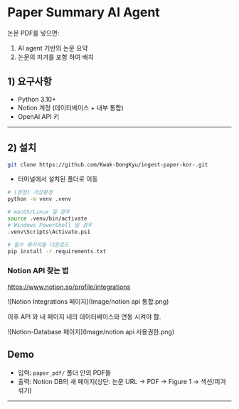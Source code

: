 # Paper Summary AI Agent

논문 PDF를 넣으면:
1) AI agent 기반의 논문 요약 
2) 논문의 피겨를 포함 하여 배치 


## 1) 요구사항
- Python 3.10+
- Notion 계정 (데이터베이스 + 내부 통합)
- OpenAI API 키

---

## 2) 설치

```bash
git clone https://github.com/Kwak-DongKyu/ingest-paper-kor-.git
```
- 터미널에서 설치된 폴더로 이동

```bash
# (권장) 가상환경
python -m venv .venv

# macOS/Linux 일 경우
source .venv/bin/activate
# Windows PowerShell 일 경우
.venv\Scripts\Activate.ps1

# 필수 패키지들 다운로드 
pip install -r requirements.txt
```


### Notion API 찾는 법 

https://www.notion.so/profile/integrations

![Notion Integrations 페이지](Image/notion api 통합.png)

이후 API 와 내 페이지 내의 데이터베이스와 연동 시켜야 함. 

![Notion-Database 페이지](Image/notion api 사용권한.png)


## Demo
- 입력: `paper_pdf/` 폴더 안의 PDF들
- 출력: Notion DB의 새 페이지(상단: 논문 URL → PDF → Figure 1 → 섹션/피겨 섞기)

---